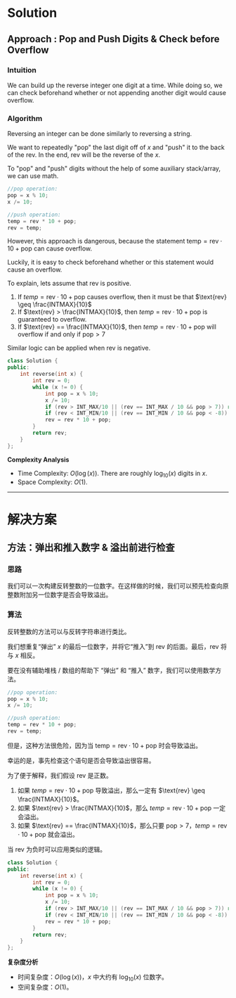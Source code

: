 # Solution

## Approach : Pop and Push Digits & Check before Overflow

### Intuition

We can build up the reverse integer one digit at a time. While doing so, we can check beforehand whether or not appending another digit would cause overflow.

### Algorithm

Reversing an integer can be done similarly to reversing a string.

We want to repeatedly "pop" the last digit off of $x$ and "push" it to the back of the $\text{rev}$. In the end, $\text{rev}$ will be the reverse of the $x$.

To "pop" and "push" digits without the help of some auxiliary stack/array, we can use math.

```c
//pop operation:
pop = x % 10;
x /= 10;

//push operation:
temp = rev * 10 + pop;
rev = temp;
```

However, this approach is dangerous, because the statement $\text{temp} = \text{rev} \cdot 10 + \text{pop}$ can cause overflow.

Luckily, it is easy to check beforehand whether or this statement would cause an overflow.

To explain, lets assume that $\text{rev}$ is positive.

1. If $temp = \text{rev} \cdot 10 + \text{pop}$ causes overflow, then it must be that $\text{rev} \geq \frac{INTMAX}{10}$
2. If $\text{rev} > \frac{INTMAX}{10}$, then $temp = \text{rev} \cdot 10 + \text{pop}$ is guaranteed to overflow.
3. If $\text{rev} == \frac{INTMAX}{10}$, then $temp = \text{rev} \cdot 10 + \text{pop}$ will overflow if and only if $\text{pop} > 7$

Similar logic can be applied when $\text{rev}$ is negative.

```c++
class Solution {
public:
    int reverse(int x) {
        int rev = 0;
        while (x != 0) {
            int pop = x % 10;
            x /= 10;
            if (rev > INT_MAX/10 || (rev == INT_MAX / 10 && pop > 7)) return 0;
            if (rev < INT_MIN/10 || (rev == INT_MIN / 10 && pop < -8)) return 0;
            rev = rev * 10 + pop;
        }
        return rev;
    }
};
```

**Complexity Analysis**

- Time Complexity: $O(\log(x))$. There are roughly $\log_{10}(x)$ digits in $x$.
- Space Complexity: $O(1)$.

***

# 解决方案

## 方法：弹出和推入数字 & 溢出前进行检查

### 思路

我们可以一次构建反转整数的一位数字。在这样做的时候，我们可以预先检查向原整数附加另一位数字是否会导致溢出。

### 算法

反转整数的方法可以与反转字符串进行类比。

我们想重复“弹出” $x$ 的最后一位数字，并将它“推入”到 $\text{rev}$ 的后面。最后，$\text{rev}$ 将与 $x$ 相反。

要在没有辅助堆栈 / 数组的帮助下 “弹出” 和 “推入” 数字，我们可以使用数学方法。

```c
//pop operation:
pop = x % 10;
x /= 10;

//push operation:
temp = rev * 10 + pop;
rev = temp;
```

但是，这种方法很危险，因为当 $\text{temp} = \text{rev} \cdot 10 + \text{pop}$ 时会导致溢出。

幸运的是，事先检查这个语句是否会导致溢出很容易。

为了便于解释，我们假设 $\text{rev}$ 是正数。

1. 如果 $temp = \text{rev} \cdot 10 + \text{pop}$ 导致溢出，那么一定有 $\text{rev} \geq \frac{INTMAX}{10}$。
2. 如果 $\text{rev} > \frac{INTMAX}{10}$，那么 $temp = \text{rev} \cdot 10 + \text{pop}$ 一定会溢出。
3. 如果 $\text{rev} == \frac{INTMAX}{10}$，那么只要 $\text{pop} > 7$，$temp = \text{rev} \cdot 10 + \text{pop}$ 就会溢出。

当 $\text{rev}$ 为负时可以应用类似的逻辑。

```c++
class Solution {
public:
    int reverse(int x) {
        int rev = 0;
        while (x != 0) {
            int pop = x % 10;
            x /= 10;
            if (rev > INT_MAX/10 || (rev == INT_MAX / 10 && pop > 7)) return 0;
            if (rev < INT_MIN/10 || (rev == INT_MIN / 10 && pop < -8)) return 0;
            rev = rev * 10 + pop;
        }
        return rev;
    }
};
```

**复杂度分析**

- 时间复杂度：$O(\log(x))$，$x$ 中大约有 $\log_{10}(x)$ 位数字。
- 空间复杂度：$O(1)$。